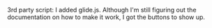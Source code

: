 3rd party script: I added glide.js. Although I'm still figuring out the documentation on how to make it work, I got the buttons to show up.